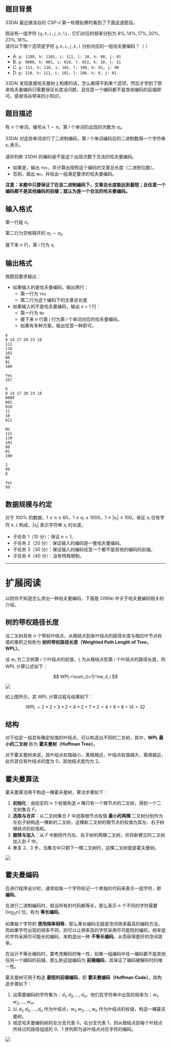 ## 题目背景

33DAI 最近做洛谷的 CSP-J 第一轮模拟赛时看到了下面这道题目。

假设有一组字符 `{g,h,i,j,k,l}`，它们对应的频率分别为 $8\%,14\%,17\%,20\%,23\%,18\%$。  
请问以下哪个选项是字符 `g,h,i,j,k,l` 分别对应的一组哈夫曼编码？（  ） 

- A. `g: 1100, h: 1101, i: 111, l: 10, k: 00, j: 01` 
- B. `g: 0000, h: 001, i: 010, l: 011, k: 10, j: 11` 
- C. `g: 111, h: 110, i: 101, l: 100, k: 01, j: 00`
- D. `g: 110, h: 111, i: 101, l: 100, k: 0, j: 01`

33DAI 发现直接哈夫曼树上构建的话，怎么都得不到某个选项。然后才学到了原来哈夫曼编码只需要保证长度没问题，且任意一个编码都不是其他编码的前缀即可。感谢洛谷带来的小知识。

## 题目描述

有 $n$ 个单词，编号从 $1\sim n$。第 $i$ 个单词的出现的次数为 $a_i$。

33DAI 对这些单词进行了二进制编码，第 $i$ 个单词编码后的二进制数用一个字符串 $s_i$ 表示。

请你判断 33DAI 的编码是不是这个出现次数下合法的哈夫曼编码。

- 如果是，输出 `Yes`，并计算出按照这个编码的文章总长度（二进制位数）。
- 否则，输出 `No`，并给出一组满足要求的哈夫曼编码。

**注意：本题中只要保证了在该二进制编码下，文章总长度能达到最短；且任意一个编码都不是其他编码的前缀；就认为是一个合法的哈夫曼编码。**

## 输入格式

第一行是 $n$。

第二行为空格隔开的 $a_1\sim a_n$

接下来 $n$ 行，第 $i$ 行为 $s_i$

## 输出格式

按题目要求输出：

- 如果输入的是哈夫曼编码，输出两行：
  - 第一行为 `Yes`
  - 第二行为这个编码下的文章总长度
- 如果输入的不是哈夫曼编码，输出 $n+1$ 行：
  - 第一行为 `No`
  - 接下来 $n$ 行第 $i$ 行为第 $i$ 个单词对应的哈夫曼编码。
  - 如果有多种方案，输出任意一种即可。

```input1
6
8 14 17 20 23 18 
111
110
101
00
01
100
```

```output1
Yes
257
```

```input2
6
8 14 17 20 23 18 
0000
001
010
11
10
011
```

```output2
No
111
110
101
00
01
100
```


```input3
1
99
0
```

```output3
Yes
99
```


## 数据规模与约定

对于 $100\%$ 的数据，$1 \le n \le 60$，$1\le a_i\le 1000$，$1\le |s_i|\le 100$。保证 $s_i$ 仅有字符 `0,1` 构成，$|s_i|$ 表示字符串 $s_i$ 的长度。

- 子任务 1（10 分）：保证 $n=1$。
- 子任务 2（20 分）：保证输入的编码是一套哈夫曼编码。
- 子任务 3（30 分）：保证输入的编码任意一个都不是其他的编码的前缀。
- 子任务 4（40 分）：没有特殊限制。


----------------

# 扩展阅读

以防你不知道怎么求出一种哈夫曼编码，下面是 OIWiki 中关于哈夫曼编码相关的介绍。

## 树的带权路径长度

设二叉树具有 $n$ 个带权叶结点，从根结点到各叶结点的路径长度与相应叶节点权值的乘积之和称为 **树的带权路径长度（Weighted Path Length of Tree，WPL）**。

设 $w_i$ 为二叉树第 $i$ 个叶结点的权值，$l_i$ 为从根结点到第 $i$ 个叶结点的路径长度，则 WPL 计算公式如下：

$$
WPL=\sum_{i=1}^nw_il_i
$$

![](file://huffman-tree-1.png)

如上图所示，其 WPL 计算过程与结果如下：

$$
WPL=2*2+3*2+4*2+7*2=4+6+8+14=32
$$

## 结构

对于给定一组具有确定权值的叶结点，可以构造出不同的二叉树，其中，**WPL 最小的二叉树** 称为 **霍夫曼树（Huffman Tree）**。

对于霍夫曼树来说，其叶结点权值越小，离根越远，叶结点权值越大，离根越近，此外其仅有叶结点的度为 $0$，其他结点度均为 $2$。

## 霍夫曼算法

霍夫曼算法用于构造一棵霍夫曼树，算法步骤如下：

1.  **初始化**：由给定的 $n$ 个权值构造 $n$ 棵只有一个根节点的二叉树，得到一个二叉树集合 $F$。
2.  **选取与合并**：从二叉树集合 $F$ 中选取根节点权值 **最小的两棵** 二叉树分别作为左右子树构造一棵新的二叉树，这棵新二叉树的根节点的权值为其左、右子树根结点的权值和。
3.  **删除与加入**：从 $F$ 中删除作为左、右子树的两棵二叉树，并将新建立的二叉树加入到 $F$ 中。
4.  重复 2、3 步，当集合中只剩下一棵二叉树时，这棵二叉树就是霍夫曼树。

![](file://huffman-tree-2.png)

## 霍夫曼编码

在进行程序设计时，通常给每一个字符标记一个单独的代码来表示一组字符，即 **编码**。

在进行二进制编码时，假设所有的代码都等长，那么表示 $n$ 个不同的字符需要 $\left \lceil \log_2 n \right \rceil$ 位，称为 **等长编码**。

如果每个字符的 **使用频率相等**，那么等长编码无疑是空间效率最高的编码方法，而如果字符出现的频率不同，则可以让频率高的字符采用尽可能短的编码，频率低的字符采用尽可能长的编码，来构造出一种 **不等长编码**，从而获得更好的空间效率。

在设计不等长编码时，要考虑解码的唯一性，如果一组编码中任一编码都不是其他任何一个编码的前缀，那么称这组编码为 **前缀编码**，其保证了编码被解码时的唯一性。

霍夫曼树可用于构造 **最短的前缀编码**，即 **霍夫曼编码（Huffman Code）**，其构造步骤如下：

1.  设需要编码的字符集为：$d_1,d_2,\dots,d_n$，他们在字符串中出现的频率为：$w_1,w_2,\dots,w_n$。
2.  以 $d_1,d_2,\dots,d_n$ 作为叶结点，$w_1,w_2,\dots,w_n$ 作为叶结点的权值，构造一棵霍夫曼树。
3.  规定哈夫曼编码树的左分支代表 $0$，右分支代表 $1$，则从根结点到每个叶结点所经过的路径组成的 $0$、$1$ 序列即为该叶结点对应字符的编码。

![](file://huffman-tree-3.png)
